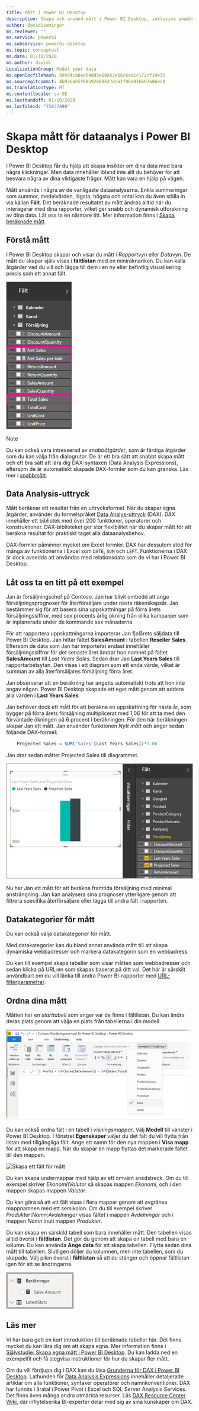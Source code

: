 ```yaml
---
title: Mått i Power BI Desktop
description: Skapa och använd mått i Power BI Desktop, inklusive snabbmått och DAX-syntax
author: davidiseminger
ms.reviewer: ''
ms.service: powerbi
ms.subservice: powerbi-desktop
ms.topic: conceptual
ms.date: 01/10/2020
ms.author: davidi
LocalizationGroup: Model your data
ms.openlocfilehash: 89934ca8ed64dd5e60a52e56c6aa1c172cf10435
ms.sourcegitcommit: 4b926ab5f09592680627dca1f0ba016b07a86ec0
ms.translationtype: HT
ms.contentlocale: sv-SE
ms.lasthandoff: 01/10/2020
ms.locfileid: "75837490"
---
```

# <a name="create-measures-for-data-analysis-in-power-bi-desktop"></a>Skapa mått för dataanalys i Power BI Desktop

I Power BI Desktop får du hjälp att skapa insikter om dina data med bara några klickningar. Men data innehåller ibland inte allt du behöver för att besvara några av dina viktigaste frågor. Mått kan vara en hjälp på vägen.

Mått används i några av de vanligaste dataanalyserna. Enkla summeringar som summor, medelvärden, lägsta, högsta och antal kan du även ställa in via källan **Fält**. Det beräknade resultatet av mått ändras alltid när du interagerar med dina rapporter, vilket ger snabb och dynamisk utforskning av dina data. Låt oss ta en närmare titt. Mer information finns i [Skapa beräknade mått](/learn/modules/model-data-power-bi/4b-create-calculated-measures).

## <a name="understanding-measures"></a>Förstå mått

I Power BI Desktop skapar och visar du mått i *Rapportvyn* eller *Datavyn*. De mått du skapar själv visas i **fältlistan** med en miniräknarikon. Du kan kalla åtgärder vad du vill och lägga till dem i en ny eller befintlig visualisering precis som ett annat fält.

![Måttfält i Fält](media/desktop-measures/measuresinpbid_measinfieldlist.png)

> [!NOTE]
> Du kan också vara intresserad av *snabbåtgärder*, som är färdiga åtgärder som du kan välja från dialogrutor. De är ett bra sätt att snabbt skapa mått och ett bra sätt att lära dig DAX-syntaxen (Data Analysis Expressions), eftersom de är automatiskt skapade DAX-formler som du kan granska. Läs mer i [snabbmått](desktop-quick-measures.md).
> 
> 

## <a name="data-analysis-expressions"></a>Data Analysis-uttryck

Mått beräknar ett resultat från en uttrycksformel. När du skapar egna åtgärder, använder du formelspråket [Data Analys-uttryck](/dax/) (DAX). DAX innehåller ett bibliotek med över 200 funktioner, operatorer och konstruktioner. DAX-biblioteket ger stor flexibilitet när du skapar mått för att beräkna resultat för praktiskt taget alla dataanalysbehov.

DAX-formler påminner mycket om Excel formler. DAX har dessutom stöd för många av funktionerna i Excel som `DATE`, `SUM` och `LEFT`. Funktionerna i DAX är dock avsedda att användas med relationsdata som de vi har i Power BI Desktop.

## <a name="lets-look-at-an-example"></a>Låt oss ta en titt på ett exempel

Jan är försäljningschef på Contoso. Jan har blivit ombedd att ange försäljningsprognoser för återförsäljare under nästa räkenskapsår. Jan bestämmer sig för att basera sina uppskattningar på förra årets försäljningssiffror, med sex procents årlig ökning från olika kampanjer som är inplanerade under de kommande sex månaderna.

För att rapportera uppskattningarna importerar Jan fjolårets säljdata till Power BI Desktop. Jan hittar fältet **SalesAmount** i tabellen **Reseller Sales**. Eftersom de data som Jan har importerat endast innehåller försäljningssiffror för det senaste året ändrar hon namnet på fältet **SalesAmount** till *Last Years Sales*. Sedan drar Jan **Last Years Sales** till rapportarbetsytan. Den visas i ett diagram som ett enda värde, vilket är summan av alla återförsäljares försäljning förra året.

Jan observerar att en beräkning har angetts automatiskt trots att hon inte angav någon. Power BI Desktop skapade ett eget mått genom att addera alla värden i **Last Years Sales**.

Jan behöver dock ett mått för att beräkna en uppskattning för nästa år, som bygger på förra årets försäljning multiplicerat med 1,06 för att ta med den förväntade ökningen på 6 procent i beräkningen. För den här beräkningen skapar Jan ett mått. Jan använder funktionen *Nytt mått* och anger sedan följande DAX-formel:

```sql
    Projected Sales = SUM('Sales'[Last Years Sales])*1.06
```

Jan drar sedan måttet Projected Sales till diagrammet.

![Det nya visuella objektet Projected Sales](media/desktop-measures/measuresinpbid_lastyearsales.png)

Nu har Jan ett mått för att beräkna framtida försäljning med minimal ansträngning. Jan kan analysera sina prognoser ytterligare genom att filtrera specifika återförsäljare eller lägga till andra fält i rapporten.

## <a name="data-categories-for-measures"></a>Datakategorier för mått

Du kan också välja datakategorier för mått.

Med datakategorier kan du bland annat använda mått till att skapa dynamiska webbadresser och markera datakategorin som en webbadress.

Du kan till exempel skapa tabeller som visar måtten som webbadresser och sedan klicka på URL:en som skapas baserat på ditt val. Det här är särskilt användbart om du vill länka till andra Power BI-rapporter med [URL-filterparametrar](service-url-filters.md).

## <a name="organizing-your-measures"></a>Ordna dina mått

Måtten har en *starttabell* som anger var de finns i fältlistan. Du kan ändra deras plats genom att välja en plats från tabellerna i din modell.

![Välja en tabell för ditt mått](media/desktop-measures/measures-03.png)

Du kan också ordna fält i en tabell i *visningsmappar*. Välj **Modell** till vänster i Power BI Desktop. I fönstret **Egenskaper** väljer du det fält du vill flytta från listan med tillgängliga fält. Ange ett namn för den nya mappen i **Visa mapp** för att skapa en mapp. När du skapar en mapp flyttas det markerade fältet till den mappen.

![Skapa ett fält för mått](media/desktop-measures/measures-04.gif)

Du kan skapa undermappar med hjälp av ett omvänt snedstreck. Om du till exempel skriver *Ekonomi\Valutor* så skapas mappen *Ekonomi*, och i den mappen skapas mappen *Valutor*.

Du kan göra så att ett fält visas i flera mappar genom att avgränsa mappnamnen med ett semikolon. Om du till exempel skriver *Produkter\Namn;Avdelningar* visas fältet i mappen *Avdelningar* och i mappen *Namn* inuti mappen *Produkter*.

Du kan skapa en särskild tabell som bara innehåller mått. Den tabellen visas alltid överst i **fältlistan**. Det gör du genom att skapa en tabell med bara en kolumn. Du kan använda **Ange data** för att skapa tabellen. Flytta sedan dina mått till tabellen. Slutligen döljer du kolumnen, men inte tabellen, som du skapade. Välj pilen överst i **fältlistan** så att du stänger och öppnar fältlistan igen för att se ändringarna.

![Ordna mått och visa dem ovanför fältlistan](media/desktop-measures/measures-05.png)

## <a name="learn-more"></a>Läs mer

Vi har bara gett en kort introduktion till beräknade tabeller här. Det finns mycket du kan lära dig om att skapa egna. Mer information finns i [Självstudie: Skapa egna mått i Power BI Desktop](desktop-tutorial-create-measures.md). Du kan ladda ned en exempelfil och få stegvisa instruktioner för hur du skapar fler mått.  

Om du vill fördjupa dig i DAX kan du läsa [Grunderna för DAX i Power BI Desktop](desktop-quickstart-learn-dax-basics.md). Lathunden för [Data Analysis Expressions](/dax/) innehåller detaljerade artiklar om alla funktioner, syntaxer operatörer och namnkonventioner. DAX har funnits i åratal i Power Pivot i Excel och SQL Server Analysis Services. Det finns även många andra utmärkta resurser. Läs [DAX Resource Center Wiki](https://social.technet.microsoft.com/wiki/contents/articles/1088.dax-resource-center.aspx), där inflytelserika BI-experter delar med sig av sina kunskaper om DAX.
